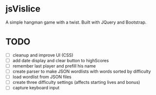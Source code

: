 # jsVislice
A simple hangman game with a twist. Built with JQuery and Bootstrap.
# TODO
* [ ] cleanup and improve UI (CSS)
* [ ] add date display and clear button to highScores 
* [ ] remember last player and prefill his name
* [ ] create parser to make JSON wordlists with words sorted by difficulty
* [ ] load wordlist from JSON files
* [ ] create three difficulty settings (affects starting lives and bonus)
* [ ] capture keyboard input
